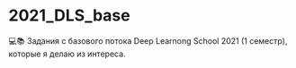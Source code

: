 # 2021_DLS_base
💻📚 Задания с базового потока Deep Learnong School 2021 (1 семестр), которые я делаю из интереса.
